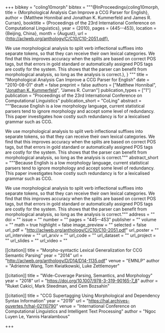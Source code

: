 +++
bibkey = "coling10morph"
bibtex = """@InProceedings{coling10morph,
  title     = {Morphological Analysis Can Improve a CCG Parser for English},
  author    = {Matthew Honnibal and Jonathan K. Kummerfeld and James R. Curran},
  booktitle = {Proceedings of the 23rd International Conference on Computational Linguistics},
  year      = {2010},
  pages     = {445--453},
  location  = {Beijing, China},
  month     = {August},
  url       = {http://aclweb.org/anthology/C/C10/C10-2051.pdf},

We use morphological analysis to split verb inflectional suffixes into separate tokens, so that they can receive their own lexical categories. We find that this improves accuracy when the splits are based on correct POS tags, but that errors in gold standard or automatically assigned POS tags are costly for the system. This shows that the parser can benefit from morphological analysis, so long as the analysis is correct.},
}
"""
title = "Morphological Analysis Can Improve a CCG Parser for English"
date = "2010-08-01"
draft = false
preprint = false
authors = ["Matthew Honnibal", "<span style='text-decoration:underline;'>Jonathan K. Kummerfeld</span>", "James R. Curran"]
publication_types = ["1"]
publication = "Proceedings of the 23rd International Conference on Computational Linguistics"
publication_short = "CoLing"
abstract = """Because English is a low morphology language, current statistical parsers tend to ignore morphology and accept some level of redundancy. This paper investigates how costly such redundancy is for a lexicalised grammar such as CCG.

We use morphological analysis to split verb inflectional suffixes into separate tokens, so that they can receive their own lexical categories. We find that this improves accuracy when the splits are based on correct POS tags, but that errors in gold standard or automatically assigned POS tags are costly for the system. This shows that the parser can benefit from morphological analysis, so long as the analysis is correct."""
abstract_short = """Because English is a low morphology language, current statistical parsers tend to ignore morphology and accept some level of redundancy. This paper investigates how costly such redundancy is for a lexicalised grammar such as CCG.

We use morphological analysis to split verb inflectional suffixes into separate tokens, so that they can receive their own lexical categories. We find that this improves accuracy when the splits are based on correct POS tags, but that errors in gold standard or automatically assigned POS tags are costly for the system. This shows that the parser can benefit from morphological analysis, so long as the analysis is correct."""
address = ""
doi = ""
issue = ""
number = ""
pages = "445--453"
publisher = ""
volume = ""
math = true
highlight = false
image_preview = ""
selected = false
url_pdf = "http://aclweb.org/anthology/C/C10/C10-2051.pdf"
url_poster = ""
url_interview = ""
url_arxiv = ""
url_code = ""
url_dataset = ""
url_project = ""
url_slides = ""
url_video = ""

[[citation]]
title = "Morpho-syntactic Lexical Generalization for CCG Semantic Parsing"
year = "2014"
url = "http://aclweb.org/anthology/D/D14/D14-1135.pdf"
venue = "EMNLP"
author = "Adrienne Wang, Tom Kwiatkowski, Luke Zettlemoyer"

[[citation]]
title = "Wide-Coverage Parsing, Semantics, and Morphology"
year = "2018"
url = "https://doi.org/10.1007/978-3-319-90165-7_8"
author = "Ruket Cakici, Mark Steedman, and Cem Bozsahin"

[[citation]]
title = "CCG Supertagging Using Morphological and Dependency Syntax Information"
year = "2019"
url = "https://hal.archives-ouvertes.fr/hal-02110790"
venue = "International Conference on Computational Linguistics and Intelligent Text Processing"
author = "Ngoc Luyen Le, Yannis Haralambous"


+++